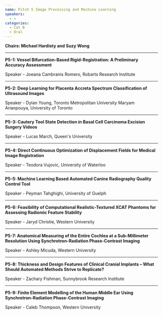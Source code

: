```yaml
---
name: Pitch 5 Image Processing and Machine Learning
speakers:
  - -
categories:
  - Cat B
  - Oral
---
```


**Chairs: Michael Hardisty and Suzy Wong**

_____________________________________________________

**P5-1: Vessel Bifurcation-Based Rigid-Registration: A Preliminary Accuracy Assessment**

Speaker - Joeana Cambranis Romero, Robarts Research Institute

_____________________________________________________

**P5-2: Deep Learning for Placenta Accreta Spectrum Classification of Ultrasound Images**

Speaker - Dylan Young, Toronto Metropolitan University Maryam Arianpouya, University of Toronto

_____________________________________________________

**P5-3: Cautery Tool State Detection in Basal Cell Carcinoma Excision Surgery Videos**

Speaker - Lucas March, Queen's University

_____________________________________________________

**P5-4: Direct Continuous Optimization of Displacement Fields for Medical Image Registration**

Speaker - Teodora Vujovic, University of Waterloo

_____________________________________________________

**P5-5: Machine Learning Based Automated Canine Radiography Quality Control Tool**

Speaker - Peyman Tahghighi, University of Guelph

_____________________________________________________

**P5-6: Feasibility of Computational Realistic-Textured XCAT Phantoms for Assessing Radiomic Feature Stability**

Speaker - Jaryd Christie, Western University

_____________________________________________________

**P5-7: Anatomical Measuring of the Entire Cochlea at a Sub-Millimeter Resolution Using Synchrotron-Radiation Phase-Contrast Imaging**

Speaker - Ashley Micuda, Western University

_____________________________________________________

**P5-8: Thickness and Design Features of Clinical Cranial Implants – What Should Automated Methods Strive to Replicate?**

Speaker - Zachary Fishman, Sunnybrook Research Institute

_____________________________________________________

**P5-9: Finite Element Modelling of the Human Middle Ear Using Synchrotron-Radiation Phase-Contrast Imaging**

Speaker - Caleb Thompson, Western University

